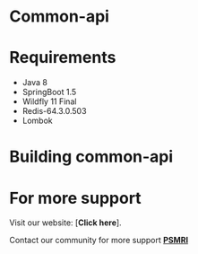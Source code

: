 # Common-api




# Requirements

* Java 8
* SpringBoot 1.5
* Wildfly 11 Final
* Redis-64.3.0.503
* Lombok

# Building common-api




# For more support
Visit our website: [**Click here**].

Contact our community for more support [**PSMRI**](https://github.com/PSMRI)
